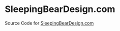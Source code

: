 # SleepingBearDesign.com
Source Code for [SleepingBearDesign.com](http://www.sleepingbeardesign.com/)
